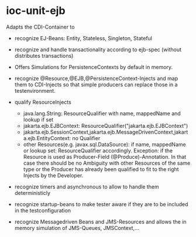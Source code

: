 ioc-unit-ejb
============

Adapts the CDI-Container to 

* recognize EJ-Beans: Entity, Stateless, Singleton, Stateful
* recognize and handle transactionality according to ejb-spec (without distributes transactions)
* Offers Simulations for PersistenceContexts by default in memory.
* recognize @Resource,@EJB,@PersistenceContext-Injects and map them 
to CDI-Injects so that simple producers can replace those in a testenvironment.
* qualify ResourceInjects
   * java.lang.String: ResourceQualifier with name, mappedName and lookup if set
   * jakarta.ejb.EJBContext: ResourceQualifier("jakarta.ejb.EJBContext")
   * jakarta.ejb.SessionContext,jakarta.ejb.MessageDrivenContext,jakarta.ejb.EntityContext: no Qualifier
   * other Resources(e.g. javax.sql.DataSource): if name, mappedName or lookup set: ResourceQualifier accordingly.
     Exception: if the Resource is used as Producer-Field (@Produce)-Annotation. In that case there should be no
     Ambiguity with other Resources of the same type or the Producer has already been qualified to fit to the right 
     Injects by the Developer. 
   
* recognize timers and asynchronous to allow to handle them deterministicly
* recognize startup-beans to make tester aware if they are to be included 
in the testconfiguration
* recognize Messagedriven Beans and JMS-Resources and allows the in memory simulation of JMS-Queues, JMSContext,...
